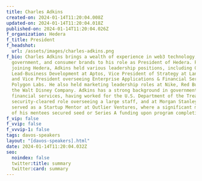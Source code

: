 ```yaml
---
title: Charles Adkins
created-on: 2024-01-14T11:20:04.008Z
updated-on: 2024-01-14T11:20:04.018Z
published-on: 2024-01-14T11:20:04.026Z
f_organization: Hedera
f_title: President
f_headshot:
  url: /assets/images/charles-adkins.png
f_bio: Charles Adkins brings a wealth of experience in web3 technology, finance,
  government, and consumer brands to his role as President of Hedera. Prior to
  joining Hedera, Adkins held various leadership positions, including Global
  Lead-Business Development at Aptos, Vice President of Strategy at LandVault,
  and Vice President overseeing Enterprise Applications & Financial Services for
  Polygon Labs. He also held marketing leadership roles at Nike, Red Bull, and
  the Walt Disney Company. Adkins has a strong background in government and
  financial services, having worked for the U.S. Department of the Treasury in a
  security-cleared role overseeing a large staff, and at Morgan Stanley. He has
  served as a Startup Mentor at Outlier Ventures, where a significant majority
  of his mentees secured seed or Series A funding upon program completion.
f_vip: false
f_vvip: false
f_vvvip-1: false
tags: davos-speakers
layout: "[davos-speakers].html"
date: 2024-01-14T11:20:04.032Z
seo:
  noindex: false
  twitter:title: summary
  twitter:card: summary
---
```

